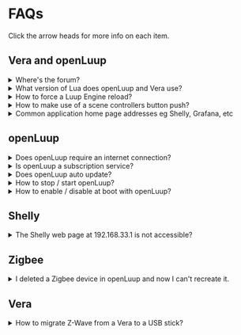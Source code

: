 # FAQs
Click the arrow heads for more info on each item.

## Vera and openLuup
<details>
<summary>Where's the forum?</summary>

The developer and users can generally be found at the [Smarthome Community Forum](https://smarthome.community/).
</details>

<details>
<summary>What version of Lua does openLuup and Vera use?</summary>

openLuup and Vera use Lua version 5.1 Here is the [manual](https://www.lua.org/manual/5.1/).

Out of interest: Lua is not an abbreviation of any particular phrase. It means moon in the Portuguese language. Lua was first developed in the Portuguese speaking country of Brazil.
</details>

<details>
<summary>How to force a Luup Engine reload?</summary>

1. Using AltUI: Tab 'Misc', select 'Reload Luup Engine'

2. Using Vera UI7: Settings ➔ Z-Wave Settings ➔ Advanced Tab: select 'Reload Engine'

3. URL call:

```html
http://openLuup_IP_address:3480/data_request?id=reload

```
4. Lua code
```lua
luup.reload()
```
</details>

<details>
<summary>How to make use of a scene controllers button push?</summary>

The trick with all these types of devices is to set a trigger on the LastSceneTime variable and then read the value of the sl_SceneActivated variable, to get which button was pressed.

So for example Hue light controller buttons return these values in sl_SceneActivated (note values not verified):

|Push type|Value|
|---|---|
|on|3|
|dim_up_hold|9|
|dim_up|8|
|dim_dwn_hold|14|
|dim_dwn|13|
|off|18|

</details>

<details>
<summary>Common application home page addresses eg Shelly, Grafana, etc</summary>

|App|URL|
|---|---|
|AltUI|openLuup_IP_address:3480/data_request?id=lr_ALTUI_Handler&command=home|
|openLuup console|openLuup_IP_address:3480/console?page=home|
|BroadLink AP|192.168.10.1|
|Grafana|Grafana_IP_address:3000|
|Shelly AP|192.168.33.1|
|Zigbee2MQTT|Zigbee2MQTT_IP_address::8080/#/|
|Z-Wave JS UI|Z-Wave_JS_UI_IP_address::8091|
</details>

## openLuup
<details>
<summary>Does openLuup require an internet connection?</summary>

openLuup does not need an internet connection. AltUI requires an internet connection to download java script libraries. However you can copy these cloud components to a local SSD. Plugins that use internet resources eg say a weather plugin or a Hue hub, will obviously need an internet connection to function.
</details>

<details>
<summary>Is openLuup a subscription service?</summary>

Absolutely not. It is open source. Users are encouraged to make a donation to cancer research. Please consider [donating](https://www.justgiving.com/DataYours/). The money goes to "Cancer Research UK".
</details>

<details>
<summary>Does openLuup auto update?</summary>

The user has full control on whether it updates automatically or not.
</details>

<details>
<summary>How to stop / start openLuup?</summary>

Assuming you are using systemd and enabled has already been run:

```bash
sudo systemctl start openluup
sudo systemctl stop openluup
```

Alternatively you can hit the following URL:
```html
http://openLupp_IP_address:3480/data_request?id=exit
```
</details>

<details>
<summary>How to enable / disable at boot with openLuup?</summary>

Assuming you are using systemd:

```bash
sudo systemctl enable openluup
sudo systemctl disable openluup
```
</details>

## Shelly
<details>
<summary>The Shelly web page at 192.168.33.1 is not accessible?</summary>

Typing the IP address into most browsers will automatically add the https:// prefix on hitting the enter key. The web page is only accessible using the http:// prefix.
</details>

## Zigbee
<details>
<summary>I deleted a Zigbee device in openLuup and now I can't recreate it.</summary>

openLuup uses the information in the payload of the 'zigbee2mqtt/bridge/devices' topic to automatically create any missing or newly paired devices. However this topic is only issued by (pairing a new device or) by unpairing and pairing an existing device. The zigbee2mqtt app can also be manually restarted to get the topic to be sent. Both methods are somewhat inconvenient.

The easiest alternative is to issue a 'zigbee2mqtt/bridge/request/restart' topic with an empty payload from say MQTT Explorer or from one of the openLuup test code test boxes. The deleted device will be recreated in openLuup. Remember to refresh the UI.

```lua
local mqtt = luup.openLuup.mqtt
mqtt.publish ("zigbee2mqtt/bridge/request/restart", "")
```

Even easier is to go the Zigbee2MQTT web page at: http://Zigbee2MQTT_IP_address:8080/#/settings/tools and push the "Restart Zigbee2MQTT" button.
</details>

## Vera
<details>
<summary>How to migrate Z-Wave from a Vera to a USB stick?</summary>

@Rafele has a detailed [explanation here](https://github.com/rafale77/Z-Way).

The method described at that link, only allows for transfers from 500 series based Veras to 500 series USB sticks. To migrate a 300 series Vera  (eg a Vera 3), you have to back up the Z-Wave data, to the Micasaverde cloud and restore it to a 500 series Vera (eg a Vera Edge).
</details>

